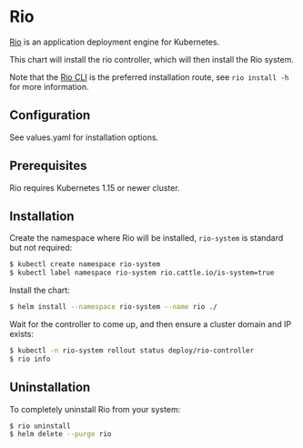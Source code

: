 # Rio

[Rio](https://rio.io) is an application deployment engine for Kubernetes.

This chart will install the rio controller, which will then install the Rio system.

Note that the [Rio CLI](https://github.com/rancher/rio/releases) is the preferred installation route, see `rio install -h` for more information.

## Configuration

See values.yaml for installation options.

## Prerequisites

Rio requires Kubernetes 1.15 or newer cluster.

## Installation

Create the namespace where Rio will be installed, `rio-system` is standard but not required:

```bash
$ kubectl create namespace rio-system
$ kubectl label namespace rio-system rio.cattle.io/is-system=true
```

Install the chart:

```bash
$ helm install --namespace rio-system --name rio ./
```

Wait for the controller to come up, and then ensure a cluster domain and IP exists:

```bash
$ kubectl -n rio-system rollout status deploy/rio-controller
$ rio info
```

## Uninstallation

To completely uninstall Rio from your system:

```bash
$ rio uninstall
$ helm delete --purge rio
```
